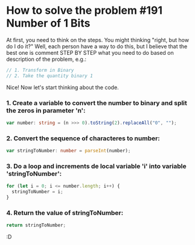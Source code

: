 # How to solve the problem #191 Number of 1 Bits

At first, you need to think on the steps.
You might thinking "right, but how do I do it?"
Well, each person have a way to do this, but I believe that the best one is comment STEP BY STEP what you need to do based on description of the problem, e.g.:

```typescript
// 1. Transform in Binary
// 2. Take the quantity binary 1
```

Nice! Now let's start thinking about the code.

### 1. Create a variable to convert the number to binary and split the zeros in parameter 'n':

```typescript
var number: string = (n >>> 0).toString(2).replaceAll("0", "");
```

### 2. Convert the sequence of characteres to number:

```typescript
var stringToNumber: number = parseInt(number);
```

### 3. Do a loop and increments de local variable 'i' into variable 'stringToNumber':

```typescript
for (let i = 0; i <= number.length; i++) {
  stringToNumber = i;
}
```

### 4. Return the value of stringToNumber:

```typescript
return stringToNumber;
```

:D
